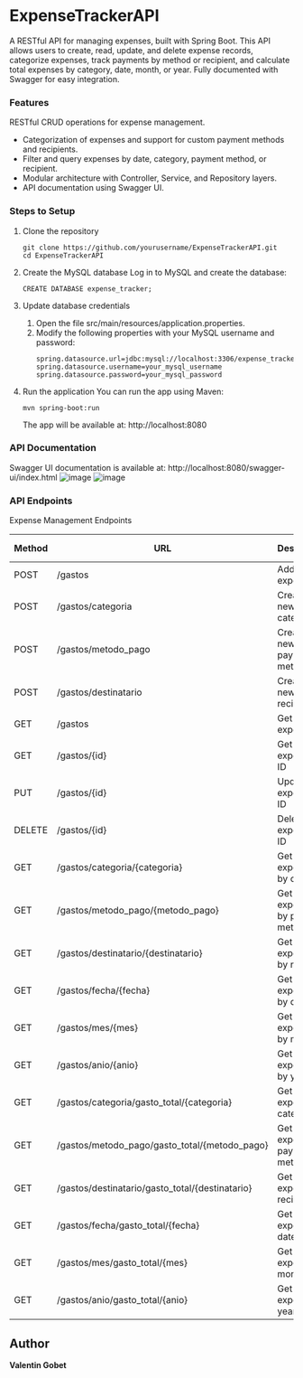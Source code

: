 # ExpenseTrackerAPI
A RESTful API for managing expenses, built with Spring Boot. This API allows users to create, read, update, and delete expense records, categorize expenses, track payments by method or recipient, and calculate total expenses by category, date, month, or year. Fully documented with Swagger for easy integration.

### Features
RESTful CRUD operations for expense management.
- Categorization of expenses and support for custom payment methods and recipients.
- Filter and query expenses by date, category, payment method, or recipient.
- Modular architecture with Controller, Service, and Repository layers.
- API documentation using Swagger UI.

### Steps to Setup
1. Clone the repository
   ```
   git clone https://github.com/yourusername/ExpenseTrackerAPI.git  
   cd ExpenseTrackerAPI  
   ```

2. Create the MySQL database
Log in to MySQL and create the database:
   ```
   CREATE DATABASE expense_tracker;  
   ```

3. Update database credentials
   1. Open the file src/main/resources/application.properties.
   2. Modify the following properties with your MySQL username and password:
      ```
      spring.datasource.url=jdbc:mysql://localhost:3306/expense_tracker  
      spring.datasource.username=your_mysql_username  
      spring.datasource.password=your_mysql_password  
      ```

4. Run the application
You can run the app using Maven:
   ```
   mvn spring-boot:run
   ```
   The app will be available at:
   http://localhost:8080

### API Documentation
Swagger UI documentation is available at:
http://localhost:8080/swagger-ui/index.html
![image](https://github.com/user-attachments/assets/6fd6a422-49ef-40fb-96cf-59e46255fc75)
![image](https://github.com/user-attachments/assets/9832955c-437c-42bb-a74e-e17fbaeb14f6)

### API Endpoints  
Expense Management Endpoints  

| Method | URL                                         | Description                          | Request Body           |  
|--------|--------------------------------------------|--------------------------------------|------------------------|  
| POST   | /gastos                                     | Add a new expense                    | JSON                  |  
| POST   | /gastos/categoria                          | Create a new category                | JSON (String: category)|  
| POST   | /gastos/metodo_pago                        | Create a new payment method          | JSON (String: method)  |  
| POST   | /gastos/destinatario                       | Create a new recipient               | JSON (String: recipient)|  
| GET    | /gastos                                     | Get all expenses                     | N/A                   |  
| GET    | /gastos/{id}                                | Get expense by ID                    | N/A                   |  
| PUT    | /gastos/{id}                                | Update expense by ID                 | JSON                  |  
| DELETE | /gastos/{id}                                | Delete expense by ID                 | N/A                   |  
| GET    | /gastos/categoria/{categoria}              | Get expenses by category             | N/A                   |  
| GET    | /gastos/metodo_pago/{metodo_pago}          | Get expenses by payment method       | N/A                   |  
| GET    | /gastos/destinatario/{destinatario}        | Get expenses by recipient            | N/A                   |  
| GET    | /gastos/fecha/{fecha}                      | Get expenses by date                 | N/A                   |  
| GET    | /gastos/mes/{mes}                          | Get expenses by month                | N/A                   |  
| GET    | /gastos/anio/{anio}                        | Get expenses by year                 | N/A                   |  
| GET    | /gastos/categoria/gasto_total/{categoria}  | Get total expense by category        | N/A                   |  
| GET    | /gastos/metodo_pago/gasto_total/{metodo_pago} | Get total expense by payment method| N/A                   |  
| GET    | /gastos/destinatario/gasto_total/{destinatario} | Get total expense by recipient     | N/A                   |  
| GET    | /gastos/fecha/gasto_total/{fecha}          | Get total expense by date            | N/A                   |  
| GET    | /gastos/mes/gasto_total/{mes}              | Get total expense by month           | N/A                   |  
| GET    | /gastos/anio/gasto_total/{anio}            | Get total expense by year            | N/A                   |  



## Author
**Valentin Gobet**



